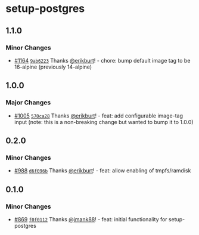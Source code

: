 # setup-postgres

## 1.1.0

### Minor Changes

- [#1164](https://github.com/smartcontractkit/.github/pull/1164)
  [`9ab6223`](https://github.com/smartcontractkit/.github/commit/9ab622328db52f2922099198c15d4717239872fd)
  Thanks [@erikburt](https://github.com/erikburt)! - chore: bump default image
  tag to be 16-alpine (previously 14-alpine)

## 1.0.0

### Major Changes

- [#1005](https://github.com/smartcontractkit/.github/pull/1005)
  [`570ca28`](https://github.com/smartcontractkit/.github/commit/570ca281405eaf4a7d8cf376b495c5c052cb57b7)
  Thanks [@erikburt](https://github.com/erikburt)! - feat: add configurable
  image-tag input (note: this is a non-breaking change but wanted to bump it to
  1.0.0)

## 0.2.0

### Minor Changes

- [#988](https://github.com/smartcontractkit/.github/pull/988)
  [`d6f096b`](https://github.com/smartcontractkit/.github/commit/d6f096b9e1d43e8ac835bc5f1d0d84bb9ae40de5)
  Thanks [@erikburt](https://github.com/erikburt)! - feat: allow enabling of
  tmpfs/ramdisk

## 0.1.0

### Minor Changes

- [#869](https://github.com/smartcontractkit/.github/pull/869)
  [`f0f0112`](https://github.com/smartcontractkit/.github/commit/f0f01123a75161f4e1119541c37b8dc19820c15c)
  Thanks [@jmank88](https://github.com/jmank88)! - feat: initial functionality
  for setup-postgres
